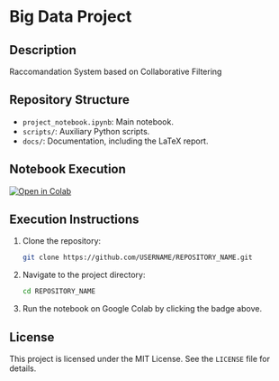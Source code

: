 # Big Data Project

## Description
Raccomandation System based on Collaborative Filtering

## Repository Structure
- `project_notebook.ipynb`: Main notebook.
- `scripts/`: Auxiliary Python scripts.
- `docs/`: Documentation, including the LaTeX report.

## Notebook Execution
[![Open in Colab](https://colab.research.google.com/assets/colab-badge.svg)](https://colab.research.google.com/drive/1wbdCXaImasaNN8IE9lmJbY0Bn7l5S8MZ)

## Execution Instructions
1. Clone the repository:
    ```bash
    git clone https://github.com/USERNAME/REPOSITORY_NAME.git
    ```
2. Navigate to the project directory:
    ```bash
    cd REPOSITORY_NAME
    ```
3. Run the notebook on Google Colab by clicking the badge above.

## License
This project is licensed under the MIT License. See the `LICENSE` file for details.
